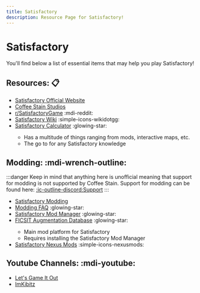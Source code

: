```yaml
---
title: Satisfactory
description: Resource Page for Satisfactory!
---
```


# **Satisfactory**

You'll find below a list of essential items that may help you play Satisfactory!

## Resources: :clipboard:

- [Satisfactory Official Website](https://www.satisfactorygame.com/)
- [Coffee Stain Studios](https://www.coffeestainstudios.com/)
- [r/SatisfactoryGame](https://www.reddit.com/r/SatisfactoryGame/) :mdi-reddit:
- [Satisfactory Wiki](https://satisfactory.wiki.gg/wiki/Satisfactory_Wiki) :simple-icons-wikidotgg:
- [Satisfactory Calculator](https://satisfactory-calculator.com/) :glowing-star: <tooltip><ul><li>Has a multitude of things ranging from mods, interactive maps, etc.</li><li>The go to for any Satisfactory knowledge</li></ul></tooltip>

## Modding: :mdi-wrench-outline:

:::danger
Keep in mind that anything here is unofficial meaning that support for modding is not supported by Coffee Stain. Support for modding can be found here: [:ic-outline-discord:Support](https://discord.gg/xkVJ73E)
:::

- [Satisfactory Modding](https://github.com/satisfactorymodding)
- [Modding FAQ](https://docs.ficsit.app/satisfactory-modding/latest/faq.html) :glowing-star: <Badge type="tip" icon="i-material-symbols-docs-outline" text="Docs" link="https://docs.ficsit.app/" />
- [Satisfactory Mod Manager](https://github.com/satisfactorymodding/SatisfactoryModManager/releases) :glowing-star: <Badge type="tip" icon="i-mdi-github-face" text="Repo" link="https://github.com/satisfactorymodding/SatisfactoryModManager" />
- [FICSIT Augmentation Database](https://ficsit.app/) :glowing-star: <tooltip><ul><li>Main mod platform for Satisfactory</li><li>Requires installing the Satisfactory Mod Manager</li></ul></tooltip>
- [Satisfactory Nexus Mods](https://www.nexusmods.com/satisfactory) :simple-icons-nexusmods:

## Youtube Channels: :mdi-youtube:

- [Let's Game It Out](https://youtube.com/playlist?list=PLrBjj4brdIRwRkGTLKqH5hlS_mlMYn_J0&feature=shared)
- [ImKibitz](https://youtube.com/@imkibitz)